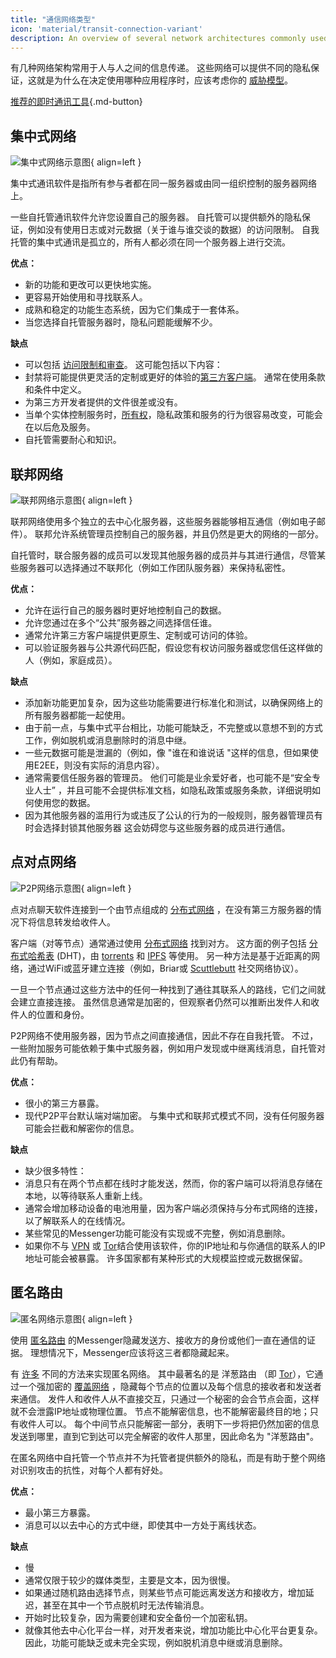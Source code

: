 ```yaml
---
title: "通信网络类型"
icon: 'material/transit-connection-variant'
description: An overview of several network architectures commonly used by instant messaging applications.
---
```


有几种网络架构常用于人与人之间的信息传递。 这些网络可以提供不同的隐私保证，这就是为什么在决定使用哪种应用程序时，应该考虑你的 [威胁模型](../basics/threat-modeling.md)。

[推荐的即时通讯工具](../real-time-communication.md ""){.md-button}

## 集中式网络

![集中式网络示意图](../assets/img/layout/network-centralized.svg){ align=left }

集中式通讯软件是指所有参与者都在同一服务器或由同一组织控制的服务器网络上。

一些自托管通讯软件允许您设置自己的服务器。 自托管可以提供额外的隐私保证，例如没有使用日志或对元数据（关于谁与谁交谈的数据）的访问限制。 自我托管的集中式通讯是孤立的，所有人都必须在同一个服务器上进行交流。

**优点：**

- 新的功能和更改可以更快地实施。
- 更容易开始使用和寻找联系人。
- 成熟和稳定的功能生态系统，因为它们集成于一套体系。
- 当您选择自托管服务器时，隐私问题能缓解不少。

**缺点**

- 可以包括 [访问限制和审查](https://drewdevault.com/2018/08/08/Signal.html)。 这可能包括以下内容：
- 封禁将可能提供更灵活的定制或更好的体验的[第三方客户端](https://github.com/LibreSignal/LibreSignal/issues/37#issuecomment-217211165)。 通常在使用条款和条件中定义。
- 为第三方开发者提供的文件很差或没有。
- 当单个实体控制服务时，[所有权](https://web.archive.org/web/20210729191953/https://blog.privacytools.io/delisting-wire/)，隐私政策和服务的行为很容易改变，可能会在以后危及服务。
- 自托管需要耐心和知识。

## 联邦网络

![联邦网络示意图](../assets/img/layout/network-decentralized.svg){ align=left }

联邦网络使用多个独立的去中心化服务器，这些服务器能够相互通信（例如电子邮件）。 联邦允许系统管理员控制自己的服务器，并且仍然是更大的网络的一部分。

自托管时，联合服务器的成员可以发现其他服务器的成员并与其进行通信，尽管某些服务器可以选择通过不联邦化（例如工作团队服务器）来保持私密性。

**优点：**

- 允许在运行自己的服务器时更好地控制自己的数据。
- 允许您通过在多个“公共”服务器之间选择信任谁。
- 通常允许第三方客户端提供更原生、定制或可访问的体验。
- 可以验证服务器与公共源代码匹配，假设您有权访问服务器或您信任这样做的人（例如，家庭成员）。

**缺点**

- 添加新功能更加复杂，因为这些功能需要进行标准化和测试，以确保网络上的所有服务器都能一起使用。
- 由于前一点，与集中式平台相比，功能可能缺乏，不完整或以意想不到的方式工作，例如脱机或消息删除时的消息中继。
- 一些元数据可能是泄漏的（例如，像 "谁在和谁说话 "这样的信息，但如果使用E2EE，则没有实际的消息内容）。
- 通常需要信任服务器的管理员。 他们可能是业余爱好者，也可能不是“安全专业人士” ，并且可能不会提供标准文档，如隐私政策或服务条款，详细说明如何使用您的数据。
- 因为其他服务器的滥用行为或违反了公认的行为的一般规则，服务器管理员有时会选择封锁其他服务器 这会妨碍您与这些服务器的成员进行通信。

## 点对点网络

![P2P网络示意图](../assets/img/layout/network-distributed.svg){ align=left }

点对点聊天软件连接到一个由节点组成的 [分布式网络](https://en.wikipedia.org/wiki/Distributed_networking) ，在没有第三方服务器的情况下将信息转发给收件人。

客户端（对等节点）通常通过使用 [分布式网络](https://en.wikipedia.org/wiki/Distributed_computing) 找到对方。 这方面的例子包括 [分布式哈希表](https://en.wikipedia.org/wiki/Distributed_hash_table) (DHT)，由 [torrents](https://en.wikipedia.org/wiki/BitTorrent_(protocol)) 和 [IPFS](https://en.wikipedia.org/wiki/InterPlanetary_File_System) 等使用。 另一种方法是基于近距离的网络，通过WiFi或蓝牙建立连接（例如，Briar或 [Scuttlebutt](https://www.scuttlebutt.nz) 社交网络协议）。

一旦一个节点通过这些方法中的任何一种找到了通往其联系人的路线，它们之间就会建立直接连接。 虽然信息通常是加密的，但观察者仍然可以推断出发件人和收件人的位置和身份。

P2P网络不使用服务器，因为节点之间直接通信，因此不存在自我托管。 不过，一些附加服务可能依赖于集中式服务器，例如用户发现或中继离线消息，自托管对此仍有帮助。

**优点：**

- 很小的第三方暴露。
- 现代P2P平台默认端对端加密。 与集中式和联邦式模式不同，没有任何服务器可能会拦截和解密你的信息。

**缺点**

- 缺少很多特性：
- 消息只有在两个节点都在线时才能发送，然而，你的客户端可以将消息存储在本地，以等待联系人重新上线。
- 通常会增加移动设备的电池用量，因为客户端必须保持与分布式网络的连接，以了解联系人的在线情况。
- 某些常见的Messenger功能可能没有实现或不完整，例如消息删除。
- 如果你不与 [VPN](../vpn.md) 或 [Tor](../tor.md)结合使用该软件，你的IP地址和与你通信的联系人的IP地址可能会被暴露。 许多国家都有某种形式的大规模监控或元数据保留。

## 匿名路由

![匿名网络示意图](../assets/img/layout/network-anonymous-routing.svg){ align=left }

使用 [匿名路由](https://doi.org/10.1007/978-1-4419-5906-5_628) 的Messenger隐藏发送方、接收方的身份或他们一直在通信的证据。 理想情况下，Messenger应该将这三者都隐藏起来。

有 [许多](https://doi.org/10.1145/3182658) 不同的方法来实现匿名网络。 其中最著名的是
洋葱路由 （即 [Tor](tor-overview.md)），它通过一个强加密的 [覆盖网络](https://en.wikipedia.org/wiki/Overlay_network) ，隐藏每个节点的位置以及每个信息的接收者和发送者来通信。 发件人和收件人从不直接交互，只通过一个秘密的会合节点会面，这样就不会泄露IP地址或物理位置。 节点不能解密信息，也不能解密最终目的地；只有收件人可以。 每个中间节点只能解密一部分，表明下一步将把仍然加密的信息发送到哪里，直到它到达可以完全解密的收件人那里，因此命名为 "洋葱路由"。</p> 

在匿名网络中自托管一个节点并不为托管者提供额外的隐私，而是有助于整个网络对识别攻击的抗性，对每个人都有好处。

**优点：**

- 最小第三方暴露。
- 消息可以以去中心的方式中继，即使其中一方处于离线状态。

**缺点**

- 慢
- 通常仅限于较少的媒体类型，主要是文本，因为很慢。
- 如果通过随机路由选择节点，则某些节点可能远离发送方和接收方，增加延迟，甚至在其中一个节点脱机时无法传输消息。
- 开始时比较复杂，因为需要创建和安全备份一个加密私钥。
- 就像其他去中心化平台一样，对开发者来说，增加功能比中心化平台更复杂。 因此，功能可能缺乏或未完全实现，例如脱机消息中继或消息删除。
